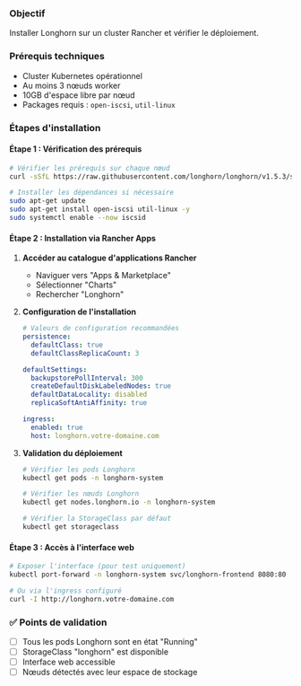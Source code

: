 ### Objectif
Installer Longhorn sur un cluster Rancher et vérifier le déploiement.

### Prérequis techniques
- Cluster Kubernetes opérationnel
- Au moins 3 nœuds worker
- 10GB d'espace libre par nœud
- Packages requis : `open-iscsi`, `util-linux`

### Étapes d'installation

#### Étape 1 : Vérification des prérequis

```bash
# Vérifier les prérequis sur chaque nœud
curl -sSfL https://raw.githubusercontent.com/longhorn/longhorn/v1.5.3/scripts/environment_check.sh | bash

# Installer les dépendances si nécessaire
sudo apt-get update
sudo apt-get install open-iscsi util-linux -y
sudo systemctl enable --now iscsid
```

#### Étape 2 : Installation via Rancher Apps

1. **Accéder au catalogue d'applications Rancher**
   - Naviguer vers "Apps & Marketplace"
   - Sélectionner "Charts"
   - Rechercher "Longhorn"

2. **Configuration de l'installation**
   ```yaml
   # Valeurs de configuration recommandées
   persistence:
     defaultClass: true
     defaultClassReplicaCount: 3
   
   defaultSettings:
     backupstorePollInterval: 300
     createDefaultDiskLabeledNodes: true
     defaultDataLocality: disabled
     replicaSoftAntiAffinity: true
   
   ingress:
     enabled: true
     host: longhorn.votre-domaine.com
   ```

3. **Validation du déploiement**
   ```bash
   # Vérifier les pods Longhorn
   kubectl get pods -n longhorn-system
   
   # Vérifier les nœuds Longhorn
   kubectl get nodes.longhorn.io -n longhorn-system
   
   # Vérifier la StorageClass par défaut
   kubectl get storageclass
   ```

#### Étape 3 : Accès à l'interface web

```bash
# Exposer l'interface (pour test uniquement)
kubectl port-forward -n longhorn-system svc/longhorn-frontend 8080:80

# Ou via l'ingress configuré
curl -I http://longhorn.votre-domaine.com
```

### ✅ Points de validation
- [ ] Tous les pods Longhorn sont en état "Running"
- [ ] StorageClass "longhorn" est disponible
- [ ] Interface web accessible
- [ ] Nœuds détectés avec leur espace de stockage
